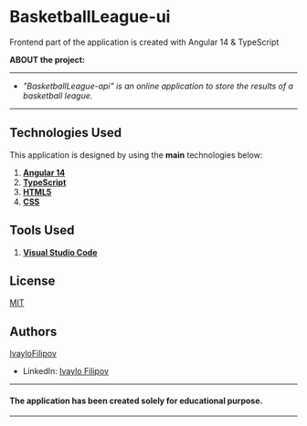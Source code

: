 # BasketballLeague-ui
Frontend part of the application is created with Angular 14 & TypeScript

 **ABOUT the project:**
 
 ------------
 
 - *"BasketballLeague-api" is an online application to store the results of a basketball league.*


 ------------
 
## **Technologies Used**

This application is designed by using the **main** technologies below:

   1) **[Angular 14](https://angular.io/guide/releases)**
   2) **[TypeScript](https://www.typescripttutorial.net/)**
   3) **[HTML5](https://en.wikipedia.org/wiki/HTML)**
   4) **[CSS](https://www.w3schools.com/css/css_intro.asp)**
   
## **Tools Used**
   1) **[Visual Studio Code](https://code.visualstudio.com/)**

## License
[MIT](https://choosealicense.com/licenses/mit/)

## Authors
[IvayloFilipov](https://github.com/IvayloFilipov/MyLibrary-ui)

- LinkedIn: [Ivaylo Filipov](https://www.linkedin.com/in/ivaylo-filipov-44149420b/)


------------

#### The application has been created solely for educational purpose.

------------
